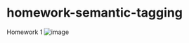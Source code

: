 # homework-semantic-tagging
Homework 1
![image](https://user-images.githubusercontent.com/47574348/132927275-46ee3bb2-11e6-475a-bed2-5de0ec3402e2.png)
